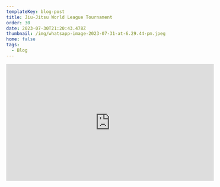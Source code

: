 ```yaml
---
templateKey: blog-post
title: Jiu-Jitsu World League Tournament
order: 30
date: 2023-07-30T21:20:43.478Z
thumbnail: /img/whatsapp-image-2023-07-31-at-6.29.44-pm.jpeg
home: false
tags:
  - Blog
---
```

<iframe width="560" height="315" src="https://www.youtube.com/embed/_wRMMrxUIAU?si=WGUZQRP8KMtUfGN5" title="YouTube video player" frameborder="0" allow="accelerometer; autoplay; clipboard-write; encrypted-media; gyroscope; picture-in-picture; web-share" allowfullscreen></iframe>